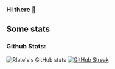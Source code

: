 ### Hi there 👋

## Some stats

### Github Stats:

![Rlate's's GitHub stats](https://github-readme-stats.vercel.app/api?username=rlate0&show_icons=true&theme=apprentice)
[![GitHub Streak](https://streak-stats.demolab.com?user=Rlate0&theme=dark)](https://git.io/streak-stats)

